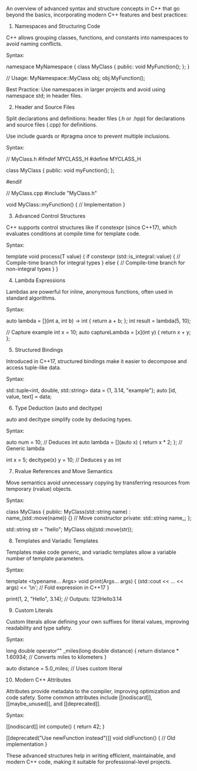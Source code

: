 An overview of advanced syntax and structure concepts in C++ that go beyond the basics, incorporating modern C++ features and best practices:

1. Namespaces and Structuring Code

C++ allows grouping classes, functions, and constants into namespaces to avoid naming conflicts.

Syntax:

namespace MyNamespace {
    class MyClass {
    public:
        void MyFunction();
    };
}

// Usage:
MyNamespace::MyClass obj;
obj.MyFunction();

Best Practice: Use namespaces in larger projects and avoid using namespace std; in header files.


2. Header and Source Files

Split declarations and definitions: header files (.h or .hpp) for declarations and source files (.cpp) for definitions.

Use include guards or #pragma once to prevent multiple inclusions.

Syntax:

// MyClass.h
#ifndef MYCLASS_H
#define MYCLASS_H

class MyClass {
public:
    void myFunction();
};

#endif

// MyClass.cpp
#include "MyClass.h"

void MyClass::myFunction() {
    // Implementation
}


3. Advanced Control Structures

C++ supports control structures like if constexpr (since C++17), which evaluates conditions at compile time for template code.

Syntax:

template <typename T>
void process(T value) {
    if constexpr (std::is_integral<T>::value) {
        // Compile-time branch for integral types
    } else {
        // Compile-time branch for non-integral types
    }
}


4. Lambda Expressions

Lambdas are powerful for inline, anonymous functions, often used in standard algorithms.

Syntax:

auto lambda = [](int a, int b) -> int { return a + b; };
int result = lambda(5, 10);

// Capture example
int x = 10;
auto captureLambda = [x](int y) { return x + y; };


5. Structured Bindings

Introduced in C++17, structured bindings make it easier to decompose and access tuple-like data.

Syntax:

std::tuple<int, double, std::string> data = {1, 3.14, "example"};
auto [id, value, text] = data;


6. Type Deduction (auto and decltype)

auto and decltype simplify code by deducing types.

Syntax:

auto num = 10;             // Deduces int
auto lambda = [](auto x) { return x * 2; }; // Generic lambda

int x = 5;
decltype(x) y = 10;        // Deduces y as int


7. Rvalue References and Move Semantics

Move semantics avoid unnecessary copying by transferring resources from temporary (rvalue) objects.

Syntax:

class MyClass {
public:
    MyClass(std::string name) : name_(std::move(name)) {} // Move constructor
private:
    std::string name_;
};

std::string str = "hello";
MyClass obj(std::move(str));


8. Templates and Variadic Templates

Templates make code generic, and variadic templates allow a variable number of template parameters.

Syntax:

template <typename... Args>
void print(Args... args) {
    (std::cout << ... << args) << '\n'; // Fold expression in C++17
}

print(1, 2, "Hello", 3.14); // Outputs: 123Hello3.14


9. Custom Literals

Custom literals allow defining your own suffixes for literal values, improving readability and type safety.

Syntax:

long double operator"" _miles(long double distance) {
    return distance * 1.60934; // Converts miles to kilometers
}

auto distance = 5.0_miles; // Uses custom literal


10. Modern C++ Attributes

Attributes provide metadata to the compiler, improving optimization and code safety. Some common attributes include [[nodiscard]], [[maybe_unused]], and [[deprecated]].

Syntax:

[[nodiscard]] int compute() {
    return 42;
}

[[deprecated("Use newFunction instead")]]
void oldFunction() {
    // Old implementation
}


These advanced structures help in writing efficient, maintainable, and modern C++ code, making it suitable for professional-level projects.

